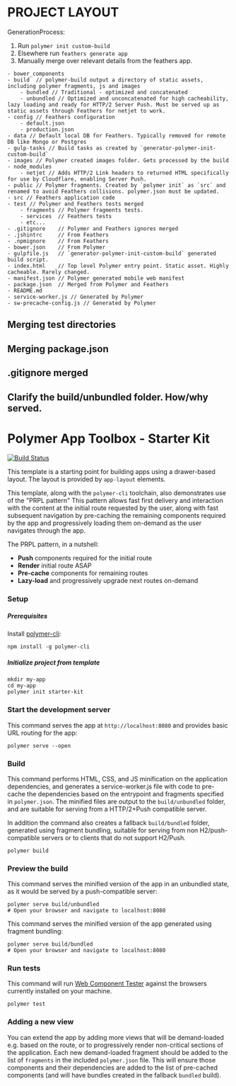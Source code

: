 # PROJECT LAYOUT

GenerationProcess:
1. Run `polymer init custom-build`
2. Elsewhere run `feathers generate app`
3. Manually merge over relevant details from the feathers app.

```
- bower_components
- build  // polymer-build output a directory of static assets, including polymer fragments, js and images
    - bundled // Traditional - optimized and concatenated
    - unbundled // Optimized and unconcatenated for high cacheability, lazy loading and ready for HTTP/2 Server Push. Must be served up as static assets through Feathers for netjet to work.
- config // Feathers configuration
    - default.json
    - production.json
- data // Default local DB for Feathers. Typically removed for remote DB like Mongo or Postgres
- gulp-tasks // Build tasks as created by `generator-polymer-init-custom-build`
- images // Polymer created images folder. Gets processed by the build
- node_modules
    - netjet // Adds HTTP/2 Link headers to returned HTML specifically for use by Cloudflare, enabling Server Push.
- public // Polymer fragments. Created by `polymer init` as `src` and renamed to avoid Feathers collisions. polymer.json must be updated.
- src // Feathers application code
- test // Polymer and Feathers tests merged
    - fragments // Polymer fragments tests. 
    - services  // Feathers tests
    - etc...
- .gitignore    // Polymer and Feathers ignores merged
- .jshintrc     // From Feathers
- .npmignore    // From Feathers
- bower.json    // From Polymer
- gulpfile.js   // `generator-polymer-init-custom-build` generated build script.
- index.html    // Top level Polymer entry point. Static asset. Highly cacheable. Rarely changed.
- manifest.json // Polymer generated mobile web manifest 
- package.json  // Merged from Polymer and Feathers
- README.md
- service-worker.js // Generated by Polymer
- sw-precache-config.js // Generated by Polymer
```

## Merging test directories
## Merging package.json
## .gitignore merged
## Clarify the build/unbundled folder. How/why served.

# Polymer App Toolbox - Starter Kit

[![Build Status](https://travis-ci.org/PolymerElements/polymer-starter-kit.svg?branch=master)](https://travis-ci.org/PolymerElements/polymer-starter-kit)

This template is a starting point for building apps using a drawer-based
layout. The layout is provided by `app-layout` elements.

This template, along with the `polymer-cli` toolchain, also demonstrates use
of the "PRPL pattern" This pattern allows fast first delivery and interaction with
the content at the initial route requested by the user, along with fast subsequent
navigation by pre-caching the remaining components required by the app and
progressively loading them on-demand as the user navigates through the app.

The PRPL pattern, in a nutshell:

* **Push** components required for the initial route
* **Render** initial route ASAP
* **Pre-cache** components for remaining routes
* **Lazy-load** and progressively upgrade next routes on-demand

### Setup

##### Prerequisites

Install [polymer-cli](https://github.com/Polymer/polymer-cli):

    npm install -g polymer-cli

##### Initialize project from template

    mkdir my-app
    cd my-app
    polymer init starter-kit

### Start the development server

This command serves the app at `http://localhost:8080` and provides basic URL
routing for the app:

    polymer serve --open


### Build

This command performs HTML, CSS, and JS minification on the application
dependencies, and generates a service-worker.js file with code to pre-cache the
dependencies based on the entrypoint and fragments specified in `polymer.json`.
The minified files are output to the `build/unbundled` folder, and are suitable
for serving from a HTTP/2+Push compatible server.

In addition the command also creates a fallback `build/bundled` folder,
generated using fragment bundling, suitable for serving from non
H2/push-compatible servers or to clients that do not support H2/Push.

    polymer build

### Preview the build

This command serves the minified version of the app in an unbundled state, as it would
be served by a push-compatible server:

    polymer serve build/unbundled
    # Open your browser and navigate to localhost:8080

This command serves the minified version of the app generated using fragment bundling:

    polymer serve build/bundled
    # Open your browser and navigate to localhost:8080

### Run tests

This command will run
[Web Component Tester](https://github.com/Polymer/web-component-tester) against the
browsers currently installed on your machine.

    polymer test

### Adding a new view

You can extend the app by adding more views that will be demand-loaded
e.g. based on the route, or to progressively render non-critical sections
of the application.  Each new demand-loaded fragment should be added to the
list of `fragments` in the included `polymer.json` file.  This will ensure
those components and their dependencies are added to the list of pre-cached
components (and will have bundles created in the fallback `bundled` build).


